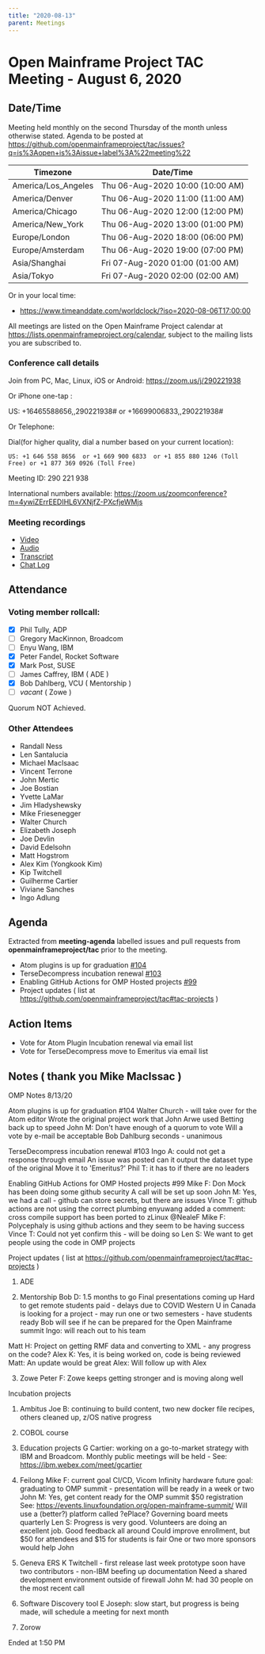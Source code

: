 ```yaml
---
title: "2020-08-13"
parent: Meetings
---
```

# Open Mainframe Project TAC Meeting - August 6, 2020

## Date/Time

Meeting held monthly on the second Thursday of the month unless otherwise stated. Agenda to be posted at https://github.com/openmainframeproject/tac/issues?q=is%3Aopen+is%3Aissue+label%3A%22meeting%22

| Timezone | Date/Time |
|----------|-----------|
| America/Los_Angeles | Thu 06-Aug-2020 10:00 (10:00 AM) |
| America/Denver | Thu 06-Aug-2020 11:00 (11:00 AM) |
| America/Chicago | Thu 06-Aug-2020 12:00 (12:00 PM) |
| America/New_York | Thu 06-Aug-2020 13:00 (01:00 PM) |
| Europe/London | Thu 06-Aug-2020 18:00 (06:00 PM) |
| Europe/Amsterdam | Thu 06-Aug-2020 19:00 (07:00 PM) |
| Asia/Shanghai | Fri 07-Aug-2020 01:00 (01:00 AM) |
| Asia/Tokyo | Fri 07-Aug-2020 02:00 (02:00 AM) |

Or in your local time:
* https://www.timeanddate.com/worldclock/?iso=2020-08-06T17:00:00

All meetings are listed on the Open Mainframe Project calendar at https://lists.openmainframeproject.org/calendar, subject to the mailing lists you are subscribed to.

### Conference call details

Join from PC, Mac, Linux, iOS or Android: https://zoom.us/j/290221938

Or iPhone one-tap :

US: +16465588656,,290221938#  or +16699006833,,290221938#

Or Telephone:

Dial(for higher quality, dial a number based on your current location):

    US: +1 646 558 8656  or +1 669 900 6833  or +1 855 880 1246 (Toll Free) or +1 877 369 0926 (Toll Free)

Meeting ID: 290 221 938

International numbers available: https://zoom.us/zoomconference?m=4ywiZErrEEDIHL6VXNjfZ-PXcfjeWMjs

### Meeting recordings

* [Video](20200806-video.mp4)
* [Audio](20200806-audio.m4a)
* [Transcript](20200806-transcript.vtt)
* [Chat Log](20200806-chatlog.txt)

## Attendance

### Voting member rollcall:

- [x] Phil Tully, ADP
- [ ] Gregory MacKinnon, Broadcom
- [ ] Enyu Wang, IBM
- [x] Peter Fandel, Rocket Software
- [x] Mark Post, SUSE
- [ ] James Caffrey, IBM ( ADE )
- [x] Bob Dahlberg, VCU ( Mentorship )
- [ ] _vacant_ ( Zowe )

Quorum NOT Achieved.

### Other Attendees

- Randall Ness
- Len Santalucia
- Michael MacIsaac
- Vincent Terrone
- John Mertic
- Joe Bostian
- Yvette LaMar
- Jim Hladyshewsky
- Mike Friesenegger
- Walter Church
- Elizabeth Joseph
- Joe Devlin
- David Edelsohn
- Matt Hogstrom
- Alex Kim (Yongkook Kim)
- Kip Twitchell
- Guilherme Cartier
- Viviane Sanches
- Ingo Adlung

## Agenda

Extracted from **meeting-agenda** labelled issues and pull requests from **openmainframeproject/tac** prior to the meeting.

* Atom plugins is up for graduation [#104](https://github.com/openmainframeproject/tac/issues/104)
* TerseDecompress incubation renewal [#103](https://github.com/openmainframeproject/tac/issues/103)
* Enabling GitHub Actions for OMP Hosted projects [#99](https://github.com/openmainframeproject/tac/issues/99)
* Project updates ( list at https://github.com/openmainframeproject/tac#tac-projects )

## Action Items

- Vote for Atom Plugin Incubation renewal via email list
- Vote for TerseDecompress move to Emeritus via email list

## Notes ( thank you Mike MacIssac )

OMP Notes   8/13/20
 
Atom plugins is up for graduation #104
  Walter Church - will take over for the Atom editor
    Wrote the original project work that John Arwe used
    Betting back up to speed
  John M: Don't have enough of a quorum to vote
    Will a vote by e-mail be acceptable
  Bob Dahlburg seconds - unanimous
 
TerseDecompress incubation renewal #103
  Ingo A: could not get a response through email
  An issue was posted can it output the dataset type of the original
  Move it to 'Emeritus?'
  Phil T: it has to if there are no leaders
 
Enabling GitHub Actions for OMP Hosted projects #99
  Mike F: Don Mock has been doing some github security
          A call will be set up soon
  John M: Yes, we had a call - github can store secrets, but there are issues
  Vince T: github actions are not using the correct plumbing
  enyuwang added a comment: cross compile support has been ported to zLinux @NealeF
  Mike F: Polycephaly is using github actions and they seem to be having success
  Vince T: Could not yet confirm this - will be doing so
  Len S: We want to get people using the code in OMP projects
 
Project updates ( list at https://github.com/openmainframeproject/tac#tac-projects )
 
1) ADE
 
2) Mentorship
   Bob D: 1.5 months to go
     Final presentations coming up
     Hard to get remote students paid - delays due to COVID
     Western U in Canada is looking for a project - may run one or two semesters - have students ready
     Bob will see if he can be prepared for the Open Mainframe summit
     Ingo: will reach out to his team
 
Matt H: Project on getting RMF data and converting to XML - any progress on the code?
Alex K: Yes, it is being worked on, code is being reviewed
Matt:   An update would be great
Alex:   Will follow up with Alex
 
3) Zowe
   Peter F: Zowe keeps getting stronger and is moving along well
 
Incubation projects
1) Ambitus
   Joe B: continuing to build content, two new docker file recipes, others cleaned up, z/OS native progress
 
2) COBOL course
 
3) Education projects
   G Cartier: working on a go-to-market strategy with IBM and Broadcom.
     Monthly public meetings will be held - See: https://ibm.webex.com/meet/gcartier
 
4) Feilong
   Mike F: current goal CI/CD, Vicom Infinity hardware
           future goal: graduating to
           OMP summit - presentation will be ready in a week or two
   John M: Yes, get content ready for the OMP summit  $50 registration
           See: https://events.linuxfoundation.org/open-mainframe-summit/
           Will use a (better?) platform called ?ePlace?
   Governing board meets quarterly
   Len S: Progress is very good. Volunteers are doing an excellent job.
          Good feedback all around
          Could improve enrollment, but $50 for attendees and $15 for students is fair
          One or two more sponsors would help
   John
 
5) Geneva ERS
   K Twitchell - first release last week
    prototype soon
    have two contributors - non-IBM
    beefing up documentation
    Need a shared development environment outside of firewall
   John M: had 30 people on the most recent call
 
6) Software  Discovery tool
   E Joseph: slow start, but progress is being made, will schedule a meeting for next month
 
7) Zorow
 
Ended at 1:50 PM

